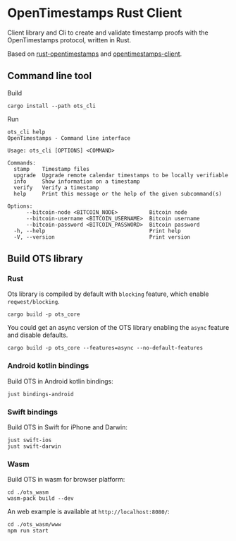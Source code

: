 # OpenTimestamps Rust Client

Client library and Cli to create and validate timestamp proofs with the OpenTimestamps protocol, written in Rust. 

Based on [rust-opentimestamps](https://github.com/opentimestamps/rust-opentimestamps) and [opentimestamps-client](https://github.com/opentimestamps/opentimestamps-client).

## Command line tool
Build
```shell
cargo install --path ots_cli
```

Run
```shell
ots_cli help
OpenTimestamps - Command line interface

Usage: ots_cli [OPTIONS] <COMMAND>

Commands:
  stamp    Timestamp files
  upgrade  Upgrade remote calendar timestamps to be locally verifiable
  info     Show information on a timestamp
  verify   Verify a timestamp
  help     Print this message or the help of the given subcommand(s)

Options:
      --bitcoin-node <BITCOIN_NODE>          Bitcoin node
      --bitcoin-username <BITCOIN_USERNAME>  Bitcoin username
      --bitcoin-password <BITCOIN_PASSWORD>  Bitcoin password
  -h, --help                                 Print help
  -V, --version                              Print version
```

## Build OTS library 

### Rust
Ots library is compiled by default with `blocking` feature, which enable `reqwest/blocking`.
```shell
cargo build -p ots_core
```
You could get an async version of the OTS library enabling the `async` feature and disable defaults.
```shell
cargo build -p ots_core --features=async --no-default-features
```
### Android kotlin bindings
Build OTS in Android kotlin bindings:
```shell
just bindings-android
```

### Swift bindings
Build OTS in Swift for iPhone and Darwin:
```shell
just swift-ios
just swift-darwin
```

### Wasm
Build OTS in wasm for browser platform:
```shell
cd ./ots_wasm
wasm-pack build --dev
```
An web example is available at `http://localhost:8080/`:
```shell
cd ./ots_wasm/www
npm run start
```
